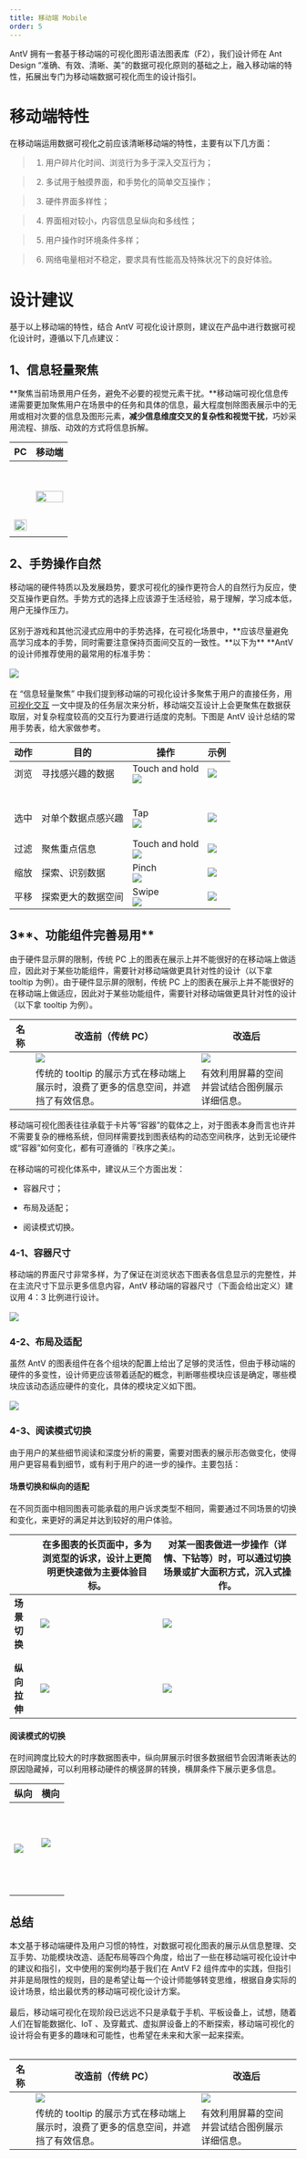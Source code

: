 ```yaml
---
title: 移动端 Mobile
order: 5
---
```


AntV 拥有一套基于移动端的可视化图形语法图表库（F2），我们设计师在 Ant Design “准确、有效、清晰、美”的数据可视化原则的基础之上，融入移动端的特性，拓展出专门为移动端数据可视化而生的设计指引。<br />

# 移动端特性

在移动端运用数据可视化之前应该清晰移动端的特性，主要有以下几方面：<br />

> 1. 用户碎片化时间、浏览行为多于深入交互行为；

> 2. 多试用于触摸界面，和手势化的简单交互操作；

> 3. 硬件界面多样性；

> 4. 界面相对较小，内容信息呈纵向和多线性；

> 5. 用户操作时环境条件多样；

> 6. 网络电量相对不稳定，要求具有性能高及特殊状况下的良好体验。

# 设计建议

基于以上移动端的特性，结合 AntV 可视化设计原则，建议在产品中进行数据可视化设计时，遵循以下几点建议：<br />

## **1、信息轻量聚焦**

**聚焦当前场景用户任务，避免不必要的视觉元素干扰。**移动端可视化信息传递需要更加聚焦用户在场景中的任务和具体的信息，最大程度刨除图表展示中的无用或相对次要的信息及图形元素，**减少信息维度交叉的复杂性和视觉干扰**，巧妙采用流程、排版、动效的方式将信息拆解。

| PC | 移动端 |
| --- | --- |
| <br /><br /><br /><br /><br /><img src="https://gw.alipayobjects.com/mdn/rms_a8a5bf/afts/img/A*GT9kSaph_38AAAAAAAAAAAAAARQnAQ" width="100%"> | <img src="https://gw.alipayobjects.com/mdn/rms_a8a5bf/afts/img/A*UMuASYgxoJAAAAAAAAAAAAAAARQnAQ" width="100%"> |
|  |

## **2、手势操作自然**

移动端的硬件特质以及发展趋势，要求可视化的操作更符合人的自然行为反应，使交互操作更自然。手势方式的选择上应该源于生活经验，易于理解，学习成本低，用户无操作压力。<br /> <br />区别于游戏和其他沉浸式应用中的手势选择，在可视化场景中，**应该尽量避免高学习成本的手势，同时需要注意保持页面间交互的一致性。**以下为\*\* \*\*AntV 的设计师推荐使用的最常用的标准手势：<br /> <br />![](https://gw.alipayobjects.com/mdn/rms_a8a5bf/afts/img/A*SmlZQY1NH-8AAAAAAAAAAAAAARQnAQ)<br /> <br />在 “信息轻量聚焦” 中我们提到移动端的可视化设计多聚焦于用户的直接任务，用 [可视化交互](https://yuque.antfin-inc.com/antv/visdesign/interaction-guideline) 一文中提及的任务层次来分析，移动端交互设计上会更聚焦在数据获取层，对复杂程度较高的交互行为要进行适度的克制。下图是 AntV 设计总结的常用手势表，给大家做参考。

| **动作** | **目的** | **操作** | **示例** |
| --- | --- | --- | --- |
| 浏览 | 寻找感兴趣的数据 | Touch and hold<br />![](https://gw.alipayobjects.com/mdn/rms_a8a5bf/afts/img/A*sF5KQa9DBWAAAAAAAAAAAAAAARQnAQ) | ![](https://gw.alipayobjects.com/mdn/rms_a8a5bf/afts/img/A*EieBSL4__wgAAAAAAAAAAAAAARQnAQ) |
|  |  |  |
|  |  |  |
|  |  |  |
|  |  |  |  |
|  |  |  |  |
|  |  |  |  |
| 选中 | 对单个数据点感兴趣 | Tap<br />![](https://gw.alipayobjects.com/mdn/rms_a8a5bf/afts/img/A*tr5mR5kLBsIAAAAAAAAAAAAAARQnAQ) | ![](https://gw.alipayobjects.com/mdn/rms_a8a5bf/afts/img/A*nwHFTocgGM0AAAAAAAAAAAAAARQnAQ) |
|  |  |  |
|  |  |  |  |
| 过滤 | 聚焦重点信息 | Touch and hold<br />![](https://gw.alipayobjects.com/mdn/rms_a8a5bf/afts/img/A*PeAUQpdwouwAAAAAAAAAAAAAARQnAQ) | ![](https://gw.alipayobjects.com/mdn/rms_a8a5bf/afts/img/A*dsrjRqD_PUcAAAAAAAAAAAAAARQnAQ) |
| 缩放 | 探索、识别数据 | Pinch<br />![](https://gw.alipayobjects.com/mdn/rms_a8a5bf/afts/img/A*wE0sT7UUeesAAAAAAAAAAAAAARQnAQ) | ![](https://gw.alipayobjects.com/mdn/rms_a8a5bf/afts/img/A*KKKGRKluIg4AAAAAAAAAAAAAARQnAQ) |
| 平移 | 探索更大的数据空间 | Swipe<br />![](https://gw.alipayobjects.com/mdn/rms_a8a5bf/afts/img/A*ELAJS7z5iLkAAAAAAAAAAAAAARQnAQ) | ![](https://gw.alipayobjects.com/mdn/rms_a8a5bf/afts/img/A*yWrQQ5aLj6UAAAAAAAAAAAAAARQnAQ) |

## 3**、功能组件完善易用**

由于硬件显示屏的限制，传统 PC 上的图表在展示上并不能很好的在移动端上做适应，因此对于某些功能组件，需要针对移动端做更具针对性的设计（以下拿 tooltip 为例）。由于硬件显示屏的限制，传统 PC 上的图表在展示上并不能很好的在移动端上做适应，因此对于某些功能组件，需要针对移动端做更具针对性的设计（以下拿 tooltip 为例）。

| 名称 | 改造前（传统 PC） | 改造后 |
| --- | --- | --- |
|  | ![](https://gw.alipayobjects.com/mdn/rms_a8a5bf/afts/img/A*ZoSPT7_20ggAAAAAAAAAAAAAARQnAQ) | ![](https://gw.alipayobjects.com/mdn/rms_a8a5bf/afts/img/A*PwH6TaM68RgAAAAAAAAAAAAAARQnAQ) |
|  | 传统的 tooltip 的展示方式在移动端上展示时，浪费了更多的信息空间，并遮挡了有效信息。 | 有效利用屏幕的空间并尝试结合图例展示详细信息。 |

移动端可视化图表往往承载于卡片等“容器”的载体之上，对于图表本身而言也许并不需要复杂的栅格系统，但同样需要找到图表结构的动态空间秩序，达到无论硬件或“容器”如何变化，都有可遵循的『秩序之美』。<br /> <br />在移动端的可视化体系中，建议从三个方面出发：

- 容器尺寸；

- 布局及适配；

- 阅读模式切换。

### 4-1、容器尺寸

移动端的界面尺寸非常多样，为了保证在浏览状态下图表各信息显示的完整性，并在主流尺寸下显示更多信息内容，AntV 移动端的容器尺寸（下面会给出定义）建议用 4：3 比例进行设计。<br /> <br />![](https://gw.alipayobjects.com/mdn/rms_a8a5bf/afts/img/A*0pBBT6OStY8AAAAAAAAAAAAAARQnAQ)<br />

### 4-2、布局及适配

虽然 AntV 的图表组件在各个组块的配置上给出了足够的灵活性，但由于移动端的硬件的多变性，设计师更应该带着适配的概念，判断哪些模块应该是确定，哪些模块应该动态适应硬件的变化，具体的模块定义如下图。<br /> <br />![](https://gw.alipayobjects.com/mdn/rms_a8a5bf/afts/img/A*c2dEQYQe0ZkAAAAAAAAAAAAAARQnAQ)<br />

### 4-3、阅读模式切换

由于用户的某些细节阅读和深度分析的需要，需要对图表的展示形态做变化，使得用户更容易看到细节，或有利于用户的进一步的操作。主要包括：<br />

#### **场景切换和纵向的适配**

在不同页面中相同图表可能承载的用户诉求类型不相同，需要通过不同场景的切换和变化，来更好的满足并达到较好的用户体验。

|  | 在多图表的长页面中，多为浏览型的诉求，设计上更简明更快速做为主要体验目标。 | 对某一图表做进一步操作（详情、下钻等）时，可以通过切换场景或扩大面积方式，沉入式操作。 |
| --- | --- | --- |
| **场景切换** | ![](https://gw.alipayobjects.com/mdn/rms_a8a5bf/afts/img/A*xvpbT7v0sCkAAAAAAAAAAAAAARQnAQ) | ![](https://gw.alipayobjects.com/mdn/rms_a8a5bf/afts/img/A*Pp5mSYnkgbsAAAAAAAAAAAAAARQnAQ) |
|  |  |
|  |  |  |
| **纵向拉伸** | ![](https://gw.alipayobjects.com/mdn/rms_a8a5bf/afts/img/A*awcdToQjvVkAAAAAAAAAAAAAARQnAQ) | ![](https://gw.alipayobjects.com/mdn/rms_a8a5bf/afts/img/A*LtZXR4Ix14IAAAAAAAAAAAAAARQnAQ) |

#### 阅读模式的切换

在时间跨度比较大的时序数据图表中，纵向屏展示时很多数据细节会因清晰表达的原因隐藏掉，可以利用移动硬件的横竖屏的转换，横屏条件下展示更多信息。

| 纵向 | 横向 |
| --- | --- |
| ![](https://gw.alipayobjects.com/mdn/rms_a8a5bf/afts/img/A*-oR1RL2HMTcAAAAAAAAAAAAAARQnAQ) | <br /><br /><br />![](https://gw.alipayobjects.com/mdn/rms_a8a5bf/afts/img/A*wMmORoD03okAAAAAAAAAAAAAARQnAQ)<br /><br /><br /><br /><br /> |

## 总结

本文基于移动端硬件及用户习惯的特性，对数据可视化图表的展示从信息整理、交互手势、功能模块改造、适配布局等四个角度，给出了一些在移动端可视化设计中的建议和指引，文中使用的案例均基于我们在 AntV F2 组件库中的实践，但指引并非是局限性的规则，目的是希望让每一个设计师能够转变思维，根据自身实际的设计场景，给出最优秀的移动端可视化设计方案。<br /> <br />最后，移动端可视化在现阶段已远远不只是承载于手机、平板设备上，试想，随着人们在智能数据化、IoT 、及穿戴式、虚拟屏设备上的不断探索，移动端可视化的设计将会有更多的趣味和可能性，也希望在未来和大家一起来探索。<br /> <br />

| 名称 | 改造前（传统 PC） | 改造后 |
| --- | --- | --- |
|  | ![](https://gw.alipayobjects.com/mdn/rms_a8a5bf/afts/img/A*fYivSZFbascAAAAAAAAAAAAAARQnAQ) | ![](https://gw.alipayobjects.com/mdn/rms_a8a5bf/afts/img/A*fYgRQbW6lfYAAAAAAAAAAAAAARQnAQ) |
|  | 传统的 tooltip 的展示方式在移动端上展示时，浪费了更多的信息空间，并遮挡了有效信息。 | 有效利用屏幕的空间并尝试结合图例展示详细信息。 |
